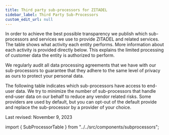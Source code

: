```yaml
---
title: Third party sub-processors for ZITADEL
sidebar_label: Third Party Sub-Processors
custom_edit_url: null
--- 
```


In order to achieve the best possible transparency we publish which sub-processors and services we use to provide ZITADEL and related services.
The table shows what activity each entity performs.
More information about each activity is provided directly below.
This explains the limited processing of customer data the entity is authorized to perform.

We regularly audit all data processing agreements that we have with our sub-processors to guarantee that they adhere to the same level of privacy as ours to protect your personal data.

The following table indicates which sub-processors have access to end-user data. We try to minimize the number of sub-processors that handle end-user data on our behalf to reduce any vendor related risks.
Some providers are used by default, but you can opt-out of the default provide and replace the sub-processor by a provider of your choice.

Last revised: November 9, 2023

import { SubProcessorTable } from "../../src/components/subprocessors";

<SubProcessorTable />
